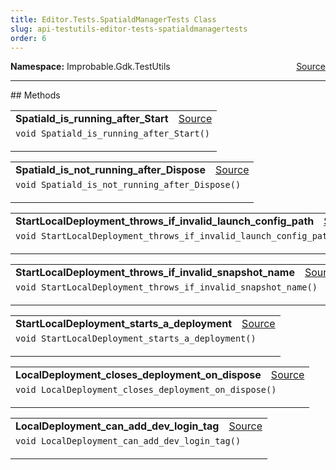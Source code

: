 ```yaml
---
title: Editor.Tests.SpatialdManagerTests Class
slug: api-testutils-editor-tests-spatialdmanagertests
order: 6
---
```


<p><b>Namespace:</b> Improbable.Gdk.TestUtils<span style="float: right"><a href="https://www.github.com/spatialos/gdk-for-unity/blob/0.3.3/workers/unity/Packages/io.improbable.gdk.testutils/Editor/Tests/SpatialdManagerTests.cs/#L9">Source</a></span></p>













</p>
<hr style="width:100%; border-top-color:#d8d8d8" />
## Methods


</p>


<table class="io-api-doc">    <tr>        <td class="io-api-doc-name"><a id="spatiald-is-running-after-start"></a><b>Spatiald_is_running_after_Start</b></td>        <td class="io-api-doc-source"><a href="https://www.github.com/spatialos/gdk-for-unity/blob/0.3.3/workers/unity/Packages/io.improbable.gdk.testutils/Editor/Tests/SpatialdManagerTests.cs/#L12">Source</a></td>    </tr>    <tr>        <td class="io-api-doc-content" colspan="2"><code>void Spatiald_is_running_after_Start()</code></p></td>    </tr></table>
<table class="io-api-doc">    <tr>        <td class="io-api-doc-name"><a id="spatiald-is-not-running-after-dispose"></a><b>Spatiald_is_not_running_after_Dispose</b></td>        <td class="io-api-doc-source"><a href="https://www.github.com/spatialos/gdk-for-unity/blob/0.3.3/workers/unity/Packages/io.improbable.gdk.testutils/Editor/Tests/SpatialdManagerTests.cs/#L27">Source</a></td>    </tr>    <tr>        <td class="io-api-doc-content" colspan="2"><code>void Spatiald_is_not_running_after_Dispose()</code></p></td>    </tr></table>
<table class="io-api-doc">    <tr>        <td class="io-api-doc-name"><a id="startlocaldeployment-throws-if-invalid-launch-config-path"></a><b>StartLocalDeployment_throws_if_invalid_launch_config_path</b></td>        <td class="io-api-doc-source"><a href="https://www.github.com/spatialos/gdk-for-unity/blob/0.3.3/workers/unity/Packages/io.improbable.gdk.testutils/Editor/Tests/SpatialdManagerTests.cs/#L43">Source</a></td>    </tr>    <tr>        <td class="io-api-doc-content" colspan="2"><code>void StartLocalDeployment_throws_if_invalid_launch_config_path()</code></p></td>    </tr></table>
<table class="io-api-doc">    <tr>        <td class="io-api-doc-name"><a id="startlocaldeployment-throws-if-invalid-snapshot-name"></a><b>StartLocalDeployment_throws_if_invalid_snapshot_name</b></td>        <td class="io-api-doc-source"><a href="https://www.github.com/spatialos/gdk-for-unity/blob/0.3.3/workers/unity/Packages/io.improbable.gdk.testutils/Editor/Tests/SpatialdManagerTests.cs/#L60">Source</a></td>    </tr>    <tr>        <td class="io-api-doc-content" colspan="2"><code>void StartLocalDeployment_throws_if_invalid_snapshot_name()</code></p></td>    </tr></table>
<table class="io-api-doc">    <tr>        <td class="io-api-doc-name"><a id="startlocaldeployment-starts-a-deployment"></a><b>StartLocalDeployment_starts_a_deployment</b></td>        <td class="io-api-doc-source"><a href="https://www.github.com/spatialos/gdk-for-unity/blob/0.3.3/workers/unity/Packages/io.improbable.gdk.testutils/Editor/Tests/SpatialdManagerTests.cs/#L77">Source</a></td>    </tr>    <tr>        <td class="io-api-doc-content" colspan="2"><code>void StartLocalDeployment_starts_a_deployment()</code></p></td>    </tr></table>
<table class="io-api-doc">    <tr>        <td class="io-api-doc-name"><a id="localdeployment-closes-deployment-on-dispose"></a><b>LocalDeployment_closes_deployment_on_dispose</b></td>        <td class="io-api-doc-source"><a href="https://www.github.com/spatialos/gdk-for-unity/blob/0.3.3/workers/unity/Packages/io.improbable.gdk.testutils/Editor/Tests/SpatialdManagerTests.cs/#L87">Source</a></td>    </tr>    <tr>        <td class="io-api-doc-content" colspan="2"><code>void LocalDeployment_closes_deployment_on_dispose()</code></p></td>    </tr></table>
<table class="io-api-doc">    <tr>        <td class="io-api-doc-name"><a id="localdeployment-can-add-dev-login-tag"></a><b>LocalDeployment_can_add_dev_login_tag</b></td>        <td class="io-api-doc-source"><a href="https://www.github.com/spatialos/gdk-for-unity/blob/0.3.3/workers/unity/Packages/io.improbable.gdk.testutils/Editor/Tests/SpatialdManagerTests.cs/#L100">Source</a></td>    </tr>    <tr>        <td class="io-api-doc-content" colspan="2"><code>void LocalDeployment_can_add_dev_login_tag()</code></p></td>    </tr></table>



